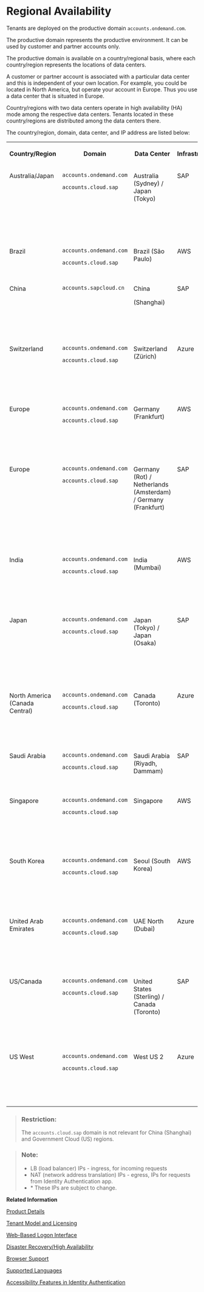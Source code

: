 <!-- loiobe600ca4258241789a3ab4adc05e4849 -->

# Regional Availability

Tenants are deployed on the productive domain `accounts.ondemand.com`.



The productive domain represents the productive environment. It can be used by customer and partner accounts only.

The productive domain is available on a country/regional basis, where each country/region represents the locations of data centers.

A customer or partner account is associated with a particular data center and this is independent of your own location. For example, you could be located in North America, but operate your account in Europe. Thus you use a data center that is situated in Europe.

Country/regions with two data centers operate in high availability \(HA\) mode among the respective data centers. Tenants located in these country/regions are distributed among the data centers there.

The country/region, domain, data center, and IP address are listed below:


<table>
<tr>
<th valign="top">

Country/Region



</th>
<th valign="top">

Domain



</th>
<th valign="top">

Data Center



</th>
<th valign="top">

Infrastructure



</th>
<th valign="top">

LB IPs



</th>
<th valign="top">

NAT IPs



</th>
<th valign="top">

First IP - Last IP



</th>
</tr>
<tr>
<td valign="top">

Australia/Japan



</td>
<td valign="top">

`accounts.ondemand.com`

`accounts.cloud.sap`



</td>
<td valign="top">

Australia \(Sydney\) / Japan \(Tokyo\)



</td>
<td valign="top">

SAP



</td>
<td valign="top">

***157.133.168.73, 130.214.244.71***



</td>
<td valign="top">

***157.133.168.32/27, 130.214.240.32/27, 157.133.182.32/27, 130.214.244.32/27***



</td>
<td valign="top">

***157.133.168.32-157.133.168.63, 130.214.240.32-130.214.240.63, 157.133.182.32-157.133.182.63, 130.214.244.32-130.214.244.63***



</td>
</tr>
<tr>
<td valign="top">

Brazil



</td>
<td valign="top">

`accounts.ondemand.com`

`accounts.cloud.sap`



</td>
<td valign="top">

Brazil \(São Paulo\)



</td>
<td valign="top">

AWS



</td>
<td valign="top">

***54.232.33.83, 54.207.203.50, 54.207.116.12***



</td>
<td valign="top">

***18.228.75.28, 18.229.85.43, 54.232.93.209***



</td>
<td valign="top">

 



</td>
</tr>
<tr>
<td valign="top">

China



</td>
<td valign="top">

 `accounts.sapcloud.cn` 



</td>
<td valign="top">

China

\(Shanghai\)



</td>
<td valign="top">

SAP



</td>
<td valign="top">

***157.133.186.67, 157.133.186.78, 121.91.104.198***



</td>
<td valign="top">

***157.133.186.32/27, 130.214.218.32/27, 121.91.104.32/27***



</td>
<td valign="top">

***157.133.186.32-157.133.186.63, 130.214.218.32-130.214.218.63, 121.91.104.32 -121.91.104.63***



</td>
</tr>
<tr>
<td valign="top">

Switzerland



</td>
<td valign="top">

`accounts.ondemand.com`

`accounts.cloud.sap`



</td>
<td valign="top">

Switzerland \(Zürich\)



</td>
<td valign="top">

Azure



</td>
<td valign="top">

***20.250.104.188, 20.250.104.193, 20.250.104.202***



</td>
<td valign="top">

***20.250.104.188/32, 20.250.104.193/32, 20.250.104.202/32***



</td>
<td valign="top">

***20.250.104.188-20.250.104.188, 20.250.104.193-20.250.104.193, 20.250.104.202-20.250.104.202***



</td>
</tr>
<tr>
<td valign="top">

Europe



</td>
<td valign="top">

`accounts.ondemand.com`

`accounts.cloud.sap`



</td>
<td valign="top">

Germany \(Frankfurt\)



</td>
<td valign="top">

AWS



</td>
<td valign="top">

***3.125.77.225, 3.126.218.72, 3.64.78.167***



</td>
<td valign="top">

\* ***52.57.77.94/32, 3.64.73.63/32, 18.192.191.4/32***



</td>
<td valign="top">

***52.57.77.94-52.57.77.94, 3.64.73.63-3.64.73.63, 18.192.191.4-18.192.191.4***



</td>
</tr>
<tr>
<td valign="top">

Europe



</td>
<td valign="top">

`accounts.ondemand.com`

`accounts.cloud.sap`



</td>
<td valign="top">

Germany \(Rot\) / Netherlands \(Amsterdam\) / Germany \(Frankfurt\)



</td>
<td valign="top">

SAP



</td>
<td valign="top">

***155.56.128.137, 157.133.170.72, 130.214.144.214***



</td>
<td valign="top">

***157.133.160.32/27, 130.214.226.32/27, 157.133.170.32/27, 130.214.230.32/27, 130.214.228.32/27***



</td>
<td valign="top">

***157.133.160.32-157.133.160.63, 130.214.226.32-130.214.226.63, 157.133.170.32-157.133.170.63, 130.214.230.32-130.214.230.63, 130.214.228.32-130.214.228.63***



</td>
</tr>
<tr>
<td valign="top">

India



</td>
<td valign="top">

`accounts.ondemand.com`

`accounts.cloud.sap`



</td>
<td valign="top">

India \(Mumbai\)



</td>
<td valign="top">

AWS



</td>
<td valign="top">

***3.109.7.59, 52.66.148.12, 43.205.45.235***



</td>
<td valign="top">

\****43.205.77.24/32, 13.234.53.169/32, 65.0.145.55/32***



</td>
<td valign="top">

***43.205.77.24-43.205.77.24, 13.234.53.169-13.234.53.169, 65.0.145.55-65.0.145.55***



</td>
</tr>
<tr>
<td valign="top">

Japan



</td>
<td valign="top">

`accounts.ondemand.com`

`accounts.cloud.sap`



</td>
<td valign="top">

Japan \(Tokyo\) / Japan \(Osaka\)



</td>
<td valign="top">

SAP



</td>
<td valign="top">

***157.133.182.83, 130.214.246.74***



</td>
<td valign="top">

***157.133.182.32/27, 130.214.244.32/27, 157.133.184.32/27, 130.214.246.32/27***



</td>
<td valign="top">

***157.133.182.32-157.133.182.63, 130.214.244.32-130.214.244.63, 157.133.184.32-157.133.184.63, 130.214.246.32-130.214.246.63***



</td>
</tr>
<tr>
<td valign="top">

North America \(Canada Central\)



</td>
<td valign="top">

`accounts.ondemand.com`

`accounts.cloud.sap`



</td>
<td valign="top">

Canada \(Toronto\)



</td>
<td valign="top">

Azure



</td>
<td valign="top">

***20.151.9.145, 20.43.19.31, 52.139.41.10***



</td>
<td valign="top">

\* ***20.151.9.145/32, 20.43.19.31/32, 52.139.41.10/32***



</td>
<td valign="top">

***20.151.9.145-20.151.9.145, 20.43.19.31-20.43.19.31, 52.139.41.10-52.139.41.10***



</td>
</tr>
<tr>
<td valign="top">

Saudi Arabia



</td>
<td valign="top">

`accounts.ondemand.com`

`accounts.cloud.sap`



</td>
<td valign="top">

Saudi Arabia \(Riyadh, Dammam\)



</td>
<td valign="top">

SAP



</td>
<td valign="top">

***130.214.222.99, 130.214.248.94***



</td>
<td valign="top">

***130.214.222.32/27, 130.214.248.32/27***



</td>
<td valign="top">

***130.214.222.32-130.214.222.63, 130.214.248.32-130.214.248.63***



</td>
</tr>
<tr>
<td valign="top">

Singapore



</td>
<td valign="top">

`accounts.ondemand.com`

`accounts.cloud.sap`



</td>
<td valign="top">

Singapore



</td>
<td valign="top">

AWS



</td>
<td valign="top">

***18.138.93.141, 13.251.80.194, 52.221.66.111***



</td>
<td valign="top">

\* ***18.138.207.29/32, 54.169.200.14/32, 54.254.117.58/32***



</td>
<td valign="top">

***18.138.207.29-18.138.207.29, 54.169.200.14-54.169.200.14, 54.254.117.58-54.254.117.58***



</td>
</tr>
<tr>
<td valign="top">

South Korea



</td>
<td valign="top">

`accounts.ondemand.com`

`accounts.cloud.sap`



</td>
<td valign="top">

Seoul \(South Korea\)



</td>
<td valign="top">

AWS



</td>
<td valign="top">

***3.34.214.12, 52.78.91.176, 15.164.154.86***



</td>
<td valign="top">

\* ***13.125.196.137/32, 3.34.68.186/32, 52.79.155.87/32***



</td>
<td valign="top">

***13.125.196.137-13.125.196.137, 3.34.68.186-3.34.68.186, 52.79.155.87-52.79.155.87***



</td>
</tr>
<tr>
<td valign="top">

United Arab Emirates



</td>
<td valign="top">

`accounts.ondemand.com`

`accounts.cloud.sap`



</td>
<td valign="top">

UAE North \(Dubai\)



</td>
<td valign="top">

Azure



</td>
<td valign="top">

***20.196.2.107, 40.123.196.103, 40.123.215.159***



</td>
<td valign="top">

\* ***20.196.2.107/32, 40.123.196.103/32, 40.123.215.159/32***



</td>
<td valign="top">

***20.196.2.107-20.196.2.107, 40.123.196.103-40.123.196.103, 40.123.215.159-40.123.215.159***



</td>
</tr>
<tr>
<td valign="top">

US/Canada



</td>
<td valign="top">

`accounts.ondemand.com`

`accounts.cloud.sap`



</td>
<td valign="top">

United States \(Sterling\) / Canada \(Toronto\)



</td>
<td valign="top">

SAP



</td>
<td valign="top">

***157.133.166.69, 130.214.238.92***



</td>
<td valign="top">

***157.133.166.32/27, 130.214.234.32/27, 157.133.176.32/27, 130.214.238.32/27***



</td>
<td valign="top">

***157.133.166.32-157.133.166.63, 130.214.234.32-130.214.234.63, 157.133.176.32-157.133.176.63, 130.214.238.32-130.214.238.63***



</td>
</tr>
<tr>
<td valign="top">

US West



</td>
<td valign="top">

`accounts.ondemand.com`

`accounts.cloud.sap`



</td>
<td valign="top">

West US 2



</td>
<td valign="top">

Azure



</td>
<td valign="top">

***52.143.72.52, 40.91.81.47, 52.143.74.249***



</td>
<td valign="top">

\* ***20.51.113.99/32, 20.57.161.219/32, 20.57.185.171/32***



</td>
<td valign="top">

***20.51.113.99-20.51.113.99, 20.57.161.219-20.57.161.219, 20.57.185.171-20.57.185.171***



</td>
</tr>
</table>

> ### Restriction:  
> The `accounts.cloud.sap` domain is not relevant for China \(Shanghai\) and Government Cloud \(US\) regions.

> ### Note:  
> -   LB \(load balancer\) IPs - ingress, for incoming requests
> -   NAT \(network address translation\) IPs - egress, IPs for requests from Identity Authentication app.
> -   \* These IPs are subject to change.

**Related Information**  


[Product Details](product-details-4d404b1.md)

[Tenant Model and Licensing](tenant-model-and-licensing-93160eb.md "This document provides information about the tenant model, tenant licensing, and obtaining a tenant of Identity Authentication.")

[Web-Based Logon Interface](web-based-logon-interface-8e40afc.md "Service providers that delegate authentication to Identity Authentication can use two types of visualization of the web-based user interfaces for the logon pages of their applications.")

[Disaster Recovery/High Availability](disaster-recovery-high-availability-2c1a055.md "Disaster recovery (DR) and high availability (HA) are based on the capabilities of the underlying infrastructure.")

[Browser Support](browser-support-0741076.md "Information on the supported browser version for the administration console, and the end user screens of SAP Cloud Identity Services.")

[Supported Languages](supported-languages-0ea634d.md "Information on the supported languages for the administration console, and the end user screens of Identity Authentication.")

[Accessibility Features in Identity Authentication](accessibility-features-in-identity-authentication-c7b544b.md "To optimize your experience of Identity Authentication, Identity Authentication tools provide features and settings that help you use the software efficiently.")

